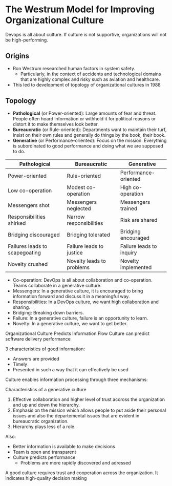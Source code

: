 # The Westrum Model for Improving Organizational Culture

Devops is all about culture. If culture is not supportive, organizations will not be high-performing.

## Origins

- Ron Westrum researched human factors in system safety.
  - Particularly, in the context of accidents and technological domains that are highly complex and risky such as aviation and healthcare.
- This led to development of topology of organizational cultures in 1988

## Topology

- **Pathological** (or Power-oriented): Large amounts of fear and threat. People often hoard information or withhold it for political reasons or distort it to make themselves look better.
- **Bureaucratic** (or Rule-oriented): Departments want to maintain their turf, insist on their own rules and generally do things by the book, their book.
- **Generative** (or Performance-oriented): Focus on the mission. Everything is subordinated to good performance and doing what we are supposed to do.

|Pathological|Bureaucratic|Generative|
|-|-|-|
|Power-oriented|Rule-oriented|Performance-oriented|
|Low co-operation|Modest co-operation|High co-operation|
|Messengers shot|Messengers neglected|Messengers trained|
|Responsibilities shirked|Narrow responsibilities|Risk are shared|
|Bridging discouraged|Bridging tolerated|Bridging encouraged|
|Failures leads to scapegoating|Failure leads to justice|Failure leads to inquiry|
|Novelty crushed|Novelty leads to problems|Novelty implemented|

- Co-operation: DevOps is all about collaboration and co-operation. Teams collaborate in a generative culture.
- Messengers: In a generative culture, it is encouraged to bring information forward and discuss it in a meaningful way.
- Responsibilities: In a DevOps culture, we want high collaboration and sharing.
- Bridging: Breaking down barriers.
- Failure: In a generative culture, failure is an opportunity to learn.
- Novelty: In a generative culture, we want to get better.

Organizational Culture Predicts Information Flow
Culture can predict software delivery performance

3 characteristics of good information:

- Answers are provided
- Timely
- Presented in such a way that it can effectively be used

Culture enables information processing through three mechanisms:

Characteristics of a generative culture

1. Effective collaboration and higher level of trust accross the organization and up and down the hierarchy.
2. Emphasis on the mission which allows people to put aside their personal issues and also the departemental issues that are evident in bureaucratic organization.
3. Hierarchy plays less of a role.

Also:

- Better information is available to make decisions
- Team is open and transparent
- Culture predicts performance
  - Problems are more rapidly discovered and adressed

A good culture requires trust and cooperation across the organization. It indicates high-quality decision making

